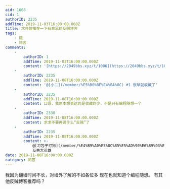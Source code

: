```yaml
---
aid: 1668
cid: 1
authorID: 2235
addTime: 2019-11-03T16:00:00.000Z
title: 求各位推荐一下有意思的反贼博客
tags:
    - 贼
    - 博客
comments:
    -
        authorID: 1
        addTime: 2019-11-03T16:00:00.000Z
        content: '[https://2049bbs.xyz/t/1006](https://2049bbs.xyz/t/1006)'
    -
        authorID: 2235
        addTime: 2019-11-08T16:00:00.000Z
        content: '@[小二](/member/%E5%B0%8F%E4%BA%8C) #1 很早就收藏了'
    -
        authorID: 2235
        addTime: 2019-11-08T16:00:00.000Z
        content: 口误，我原本想表达的是收藏的少，不是只有编程随想一个
    -
        authorID: 2330
        addTime: 2019-11-08T16:00:00.000Z
        content: 求求不要再说什么“反贼”了
    -
        authorID: 2235
        addTime: 2019-11-08T16:00:00.000Z
        content: >-
            @[习包子打狗](/member/%E4%B9%A0%E5%8C%85%E5%AD%90%E6%89%93%E7%8B%97) #4
            反共大英雄
date: 2019-11-08T16:00:00.000Z
category: 问答
---
```


我因为翻墙时间不长，对墙外了解的不如各位多 现在也就知道个编程随想。 有其他反贼博客推荐吗？
